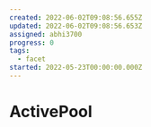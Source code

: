 ```yaml
---
created: 2022-06-02T09:08:56.655Z
updated: 2022-06-02T09:08:56.653Z
assigned: abhi3700
progress: 0
tags:
  - facet
started: 2022-05-23T00:00:00.000Z
---
```


# ActivePool
